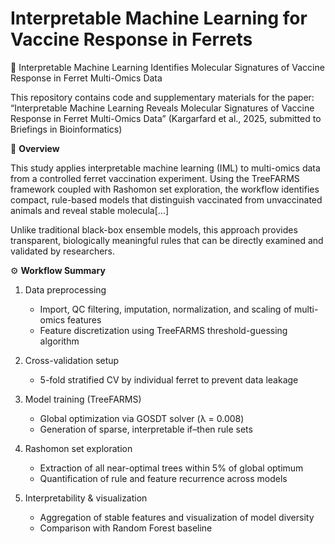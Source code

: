 # Interpretable Machine Learning for Vaccine Response in Ferrets

🧬 Interpretable Machine Learning Identifies Molecular Signatures of Vaccine Response in Ferret Multi-Omics Data

This repository contains code and supplementary materials for the paper:
“Interpretable Machine Learning Reveals Molecular Signatures of Vaccine Response in Ferret Multi-Omics Data”
(Kargarfard et al., 2025, submitted to Briefings in Bioinformatics)

📘 **Overview**

This study applies interpretable machine learning (IML) to multi-omics data from a controlled ferret vaccination experiment.
Using the TreeFARMS framework coupled with Rashomon set exploration, the workflow identifies compact, rule-based models that distinguish vaccinated from unvaccinated animals and reveal stable molecula[...] 

Unlike traditional black-box ensemble models, this approach provides transparent, biologically meaningful rules that can be directly examined and validated by researchers.

⚙️ **Workflow Summary**

1. Data preprocessing

   - Import, QC filtering, imputation, normalization, and scaling of multi-omics features
   - Feature discretization using TreeFARMS threshold-guessing algorithm

2. Cross-validation setup

   - 5-fold stratified CV by individual ferret to prevent data leakage

3. Model training (TreeFARMS)

   - Global optimization via GOSDT solver (λ = 0.008)
   - Generation of sparse, interpretable if–then rule sets

4. Rashomon set exploration

   - Extraction of all near-optimal trees within 5% of global optimum
   - Quantification of rule and feature recurrence across models

5. Interpretability & visualization

   - Aggregation of stable features and visualization of model diversity
   - Comparison with Random Forest baseline
